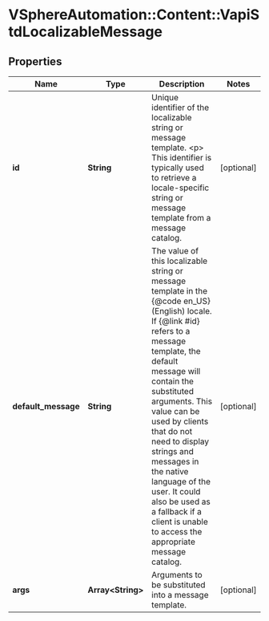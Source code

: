 # VSphereAutomation::Content::VapiStdLocalizableMessage

## Properties
Name | Type | Description | Notes
------------ | ------------- | ------------- | -------------
**id** | **String** | Unique identifier of the localizable string or message template. &lt;p&gt; This identifier is typically used to retrieve a locale-specific string or message template from a message catalog. | [optional] 
**default_message** | **String** | The value of this localizable string or message template in the {@code en_US} (English) locale.  If {@link #id} refers to a message template, the default message will contain the substituted arguments. This value can be used by clients that do not need to display strings and messages in the native language of the user.  It could also be used as a fallback if a client is unable to access the appropriate message catalog. | [optional] 
**args** | **Array&lt;String&gt;** | Arguments to be substituted into a message template. | [optional] 


